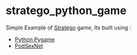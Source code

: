 # stratego_python_game
Simple Example  of [Stratego](https://en.wikipedia.org/wiki/Stratego) game, Its built using :
- [Python Pygame](http://www.pygame.org/news.html)
- [PodSexNet](https://github.com/chr15m/PodSixNet)
